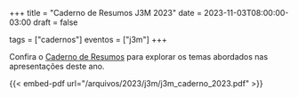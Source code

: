 +++
title = "Caderno de Resumos J3M 2023"
date = 2023-11-03T08:00:00-03:00
draft = false

tags = ["cadernos"]
eventos = ["j3m"]
+++

Confira o [Caderno de Resumos](/arquivos/2023/j3m/j3m_caderno_2023.pdf) para explorar os temas abordados nas apresentações deste ano.

{{< embed-pdf url="/arquivos/2023/j3m/j3m_caderno_2023.pdf" >}}
